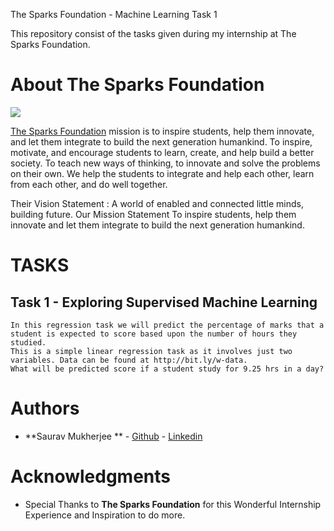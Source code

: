 The Sparks Foundation - Machine Learning Task 1

This repository consist of the tasks given during my internship at The Sparks Foundation.

# About The Sparks Foundation

<img src="https://github.com/SauravMukherjee44/The-Sparks-Foundation---Machine-Learning-Task-1/blob/main/tsf.png">

[The Sparks Foundation](https://thesparksfoundationsingapore.org/) mission is to inspire students, help them innovate, and let them integrate to build the next generation humankind. To inspire, motivate, and encourage students to learn, create, and help build a better society. To teach new ways of thinking, to innovate and solve the problems on their own. We help the students to integrate and help each other, learn from each other, and do well together.

Their Vision Statement : A world of enabled and connected little minds, building future. Our Mission Statement To inspire students, help them innovate and let them integrate to build the next generation humankind.

# TASKS

## Task 1 - Exploring Supervised Machine Learning

    In this regression task we will predict the percentage of marks that a student is expected to score based upon the number of hours they studied.
    This is a simple linear regression task as it involves just two variables. Data can be found at http://bit.ly/w-data.
    What will be predicted score if a student study for 9.25 hrs in a day? 

# Authors

* **Saurav Mukherjee **  - [Github]( https://github.com/SauravMukherjee44 )
                     - [Linkedin](https://www.linkedin.com/in/sauravmukherjee44/ )
                     


# Acknowledgments

* Special Thanks to **The Sparks Foundation** for this Wonderful Internship Experience and Inspiration to do more.
